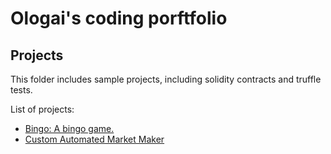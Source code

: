 # Ologai's coding porftfolio

## Projects

This folder includes sample projects, including solidity contracts and truffle tests.

List of projects:
* [Bingo: A bingo game.](projects/bingo/)
* [Custom Automated Market Maker](projects/amm/)


